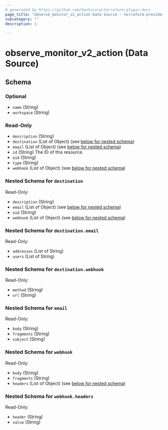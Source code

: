 ```yaml
---
# generated by https://github.com/hashicorp/terraform-plugin-docs
page_title: "observe_monitor_v2_action Data Source - terraform-provider-observe"
subcategory: ""
description: |-
  
---
```


# observe_monitor_v2_action (Data Source)





<!-- schema generated by tfplugindocs -->
## Schema

### Optional

- `name` (String)
- `workspace` (String)

### Read-Only

- `description` (String)
- `destination` (List of Object) (see [below for nested schema](#nestedatt--destination))
- `email` (List of Object) (see [below for nested schema](#nestedatt--email))
- `id` (String) The ID of this resource.
- `oid` (String)
- `type` (String)
- `webhook` (List of Object) (see [below for nested schema](#nestedatt--webhook))

<a id="nestedatt--destination"></a>
### Nested Schema for `destination`

Read-Only:

- `description` (String)
- `email` (List of Object) (see [below for nested schema](#nestedobjatt--destination--email))
- `oid` (String)
- `webhook` (List of Object) (see [below for nested schema](#nestedobjatt--destination--webhook))

<a id="nestedobjatt--destination--email"></a>
### Nested Schema for `destination.email`

Read-Only:

- `addresses` (List of String)
- `users` (List of String)


<a id="nestedobjatt--destination--webhook"></a>
### Nested Schema for `destination.webhook`

Read-Only:

- `method` (String)
- `url` (String)



<a id="nestedatt--email"></a>
### Nested Schema for `email`

Read-Only:

- `body` (String)
- `fragments` (String)
- `subject` (String)


<a id="nestedatt--webhook"></a>
### Nested Schema for `webhook`

Read-Only:

- `body` (String)
- `fragments` (String)
- `headers` (List of Object) (see [below for nested schema](#nestedobjatt--webhook--headers))

<a id="nestedobjatt--webhook--headers"></a>
### Nested Schema for `webhook.headers`

Read-Only:

- `header` (String)
- `value` (String)
